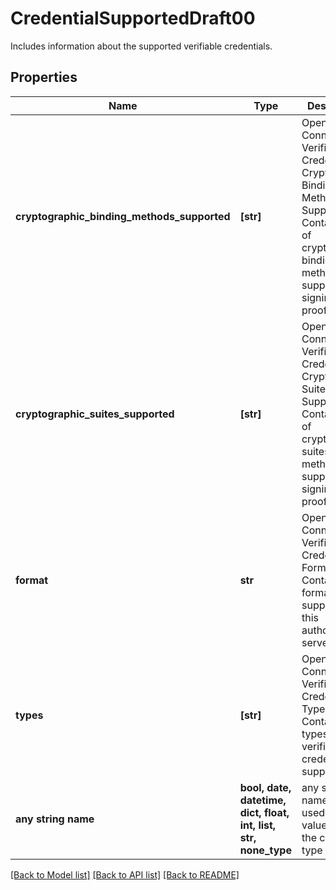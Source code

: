 # CredentialSupportedDraft00

Includes information about the supported verifiable credentials.

## Properties
Name | Type | Description | Notes
------------ | ------------- | ------------- | -------------
**cryptographic_binding_methods_supported** | **[str]** | OpenID Connect Verifiable Credentials Cryptographic Binding Methods Supported  Contains a list of cryptographic binding methods supported for signing the proof. | [optional] 
**cryptographic_suites_supported** | **[str]** | OpenID Connect Verifiable Credentials Cryptographic Suites Supported  Contains a list of cryptographic suites methods supported for signing the proof. | [optional] 
**format** | **str** | OpenID Connect Verifiable Credentials Format  Contains the format that is supported by this authorization server. | [optional] 
**types** | **[str]** | OpenID Connect Verifiable Credentials Types  Contains the types of verifiable credentials supported. | [optional] 
**any string name** | **bool, date, datetime, dict, float, int, list, str, none_type** | any string name can be used but the value must be the correct type | [optional]

[[Back to Model list]](../README.md#documentation-for-models) [[Back to API list]](../README.md#documentation-for-api-endpoints) [[Back to README]](../README.md)


